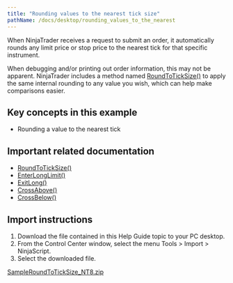 ```yaml
---
title: "Rounding values to the nearest tick size"
pathName: /docs/desktop/rounding_values_to_the_nearest
---
```


When NinjaTrader receives a request to submit an order, it automatically rounds any limit price or stop price to the nearest tick for that specific instrument.

When debugging and/or printing out order information, this may not be apparent. NinjaTrader includes a method named [RoundToTickSize()](/docs/desktop/roundtoticksize) to apply the same internal rounding to any value you wish, which can help make comparisons easier.

## Key concepts in this example

- Rounding a value to the nearest tick

## Important related documentation

- [RoundToTickSize()](/docs/desktop/roundtoticksize)  
- [EnterLongLimit()](/docs/desktop/enterlonglimit)  
- [ExitLong()](/docs/desktop/exitlong)  
- [CrossAbove()](/docs/desktop/crossabove)  
- [CrossBelow()](/docs/desktop/crossbelow)  

## Import instructions

1. Download the file contained in this Help Guide topic to your PC desktop.
2. From the Control Center window, select the menu Tools > Import > NinjaScript.
3. Select the downloaded file.

[SampleRoundToTickSize_NT8.zip](https://ninjatrader.com/support/helpGuides/nt8/samples/SampleRoundToTickSize_NT8.zip)
